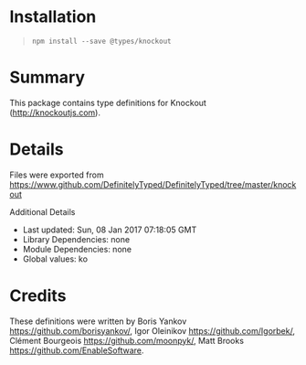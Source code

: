 # Installation
> `npm install --save @types/knockout`

# Summary
This package contains type definitions for Knockout (http://knockoutjs.com).

# Details
Files were exported from https://www.github.com/DefinitelyTyped/DefinitelyTyped/tree/master/knockout

Additional Details
 * Last updated: Sun, 08 Jan 2017 07:18:05 GMT
 * Library Dependencies: none
 * Module Dependencies: none
 * Global values: ko

# Credits
These definitions were written by Boris Yankov <https://github.com/borisyankov/>, Igor Oleinikov <https://github.com/Igorbek/>, Clément Bourgeois <https://github.com/moonpyk/>, Matt Brooks <https://github.com/EnableSoftware>.
